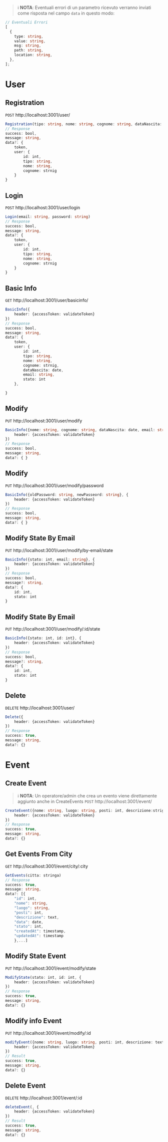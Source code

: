 > ℹ️ **NOTA**: Eventuali errori di un parametro ricevuto verranno inviati come risposta nel campo `data` in questo modo:

```ts
// Eventuali Errori
[
  {
    type: string,
    value: string,
    msg: string,
    path: string,
    location: string,
  },
];
```

# User

## Registration

`POST`
http://localhost:3001/user/

```ts
Registration(tipo: string, nome: string, cognome: string, dataNascita: date, email: string, password: string, stato: int)
// Response
success: bool,
message: string,
data?: {
    token,
    user: {
        id: int,
        tipo: string,
        nome: string,
        cognome: strnig
    }
}
```

## Login

`POST`
http://localhost:3001/user/login

```ts
Login(email: string, password: string)
// Response
success: bool,
message: string,
data?: {
    token,
    user: {
        id: int,
        tipo: string,
        nome: string,
        cognome: strnig
    }
}
```

## Basic Info

`GET`
http://localhost:3001/user/basicinfo/

```ts
BasicInfo({
    header: {accessToken: validateToken}
})
// Response
success: bool,
message: string,
data?: {
    token,
    user: {
        id: int,
        tipo: string,
        nome: string,
        cognome: strnig,
        dataNascita: date,
        email: string,
        stato: int
    },

}
```

## Modify

`PUT`
http://localhost:3001/user/modify

```ts
BasicInfo({nome: string, cognome: string, dataNascita: date, email: string}, {
    header: {accessToken: validateToken}
})
// Response
success: bool,
message: string,
data?: { }
```

## Modify

`PUT`
http://localhost:3001/user/modify/password

```ts
BasicInfo({oldPassword: string, newPasseord: string}, {
    header: {accessToken: validateToken}
})
// Response
success: bool,
message: string,
data?: { }
```

## Modify State By Email

`PUT`
http://localhost:3001/user/modify/by-email/state

```ts
BasicInfo({stato: int, email: string}, {
    header: {accessToken: validateToken}
})
// Response
success: bool,
message?: string,
data?: {
    id: int,
    stato: int
}
```

## Modify State By Email

`PUT`
http://localhost:3001/user/modify/:id/state

```ts
BasicInfo({stato: int, id: int}, {
    header: {accessToken: validateToken}
})
// Response
success: bool,
message?: string,
data?: {
    id: int,
    stato: int
}
```

## Delete

`DELETE`
http://localhost:3001/user/

```ts
Delete({
    header: {accessToken: validateToken}
})
// Response
success: true,
message: string,
data?: {}
```

# Event

## Create Event

> ℹ️ **NOTA**: Un operatore/admin che crea un evento viene direttamente aggiunto anche in CreateEvents
> `POST`
> http://localhost:3001/event/

```ts
CreateEvent({nome: string, luogo: string, posti: int, descrizione:strign, data: date, segnalazione: text }, {
    header: {accessToken: validateToken}
})
// Response
success: true,
message: string,
data?: {}
```

## Get Events From City

`GET`
http://localhost:3001/event/city/:city

```ts
GetEvents(citta: stringa)
// Response
success: true,
message: string,
data?: [{
    "id": int,
    "nome": string,
    "luogo": string,
    "posti": int,
    "descrizione": text,
    "data": date,
    "stato": int,
    "createdAt": timestamp,
    "updatedAt": timestamp
    },...]
```

## Modify State Event

`PUT`
http://localhost:3001/event/modify/state

```ts
ModifyState(stato: int, id: int, {
    header: {accessToken: validateToken}
})
// Response
success: true,
message: string,
data?: {}
```

## Modify info Event

`PUT`
http://localhost:3001/event/modify/:id

```ts
modifyEvent({nome: string, luogo: string, posti: int, descrizione: text, data: date}, , {
    header: {accessToken: validateToken}
})
// Result
success: true,
message: string,
data?: {}
```

## Delete Event

`DELETE`
http://localhost:3001/event/:id

```ts
deleteEvent(, {
    header: {accessToken: validateToken}
})
// Result
success: true,
message: string,
data?: {}
```
